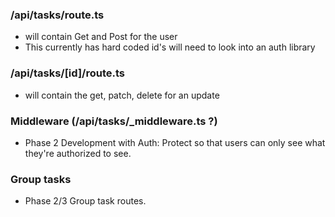 ### /api/tasks/route.ts

- will contain Get and Post for the user
- This currently has hard coded id's will need to look into an auth library

### /api/tasks/[id]/route.ts

- will contain the get, patch, delete for an update

### Middleware (/api/tasks/\_middleware.ts ?)

- Phase 2 Development with Auth: Protect so that users can only see what they're authorized to see.

### Group tasks

- Phase 2/3 Group task routes.
